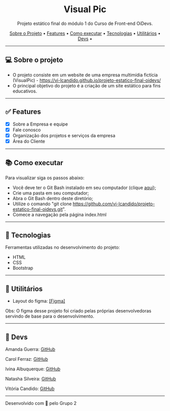 <h1 align="center">Visual Pic</h1>

<p align="center">Projeto estático final do módulo 1 do Curso de Front-end OiDevs. </p>

<p align="center">
  <a href="#computer-sobre-o-projeto">Sobre o Projeto</a> •
  <a href="#white_check_mark-features">Features</a> •
  <a href="#books-como-executar">Como executar</a> •
  <a href="#hammer-tecnologias">Tecnologias</a> •
  <a href="#hammer-utilitários">Utilitários</a> •
   <a href="#rocket-devs">Devs</a> •
</p>

---

## :computer: Sobre o projeto

- O projeto consiste em um website de uma empresa multimídia fictícia (VisualPic) - https://vi-lcandido.github.io/projeto-estatico-final-oidevs/
- O principal objetivo do projeto é a criação de um site estático para fins educativos.

---

## :white_check_mark: Features
- [x] Sobre a Empresa e equipe
- [x] Fale conosco
- [x] Organização dos projetos e serviços da empresa
- [x] Área do Cliente

---

## :books: Como executar

Para visualizar siga os passos abaixo: 
- Você deve ter o Git Bash instalado em seu computador (clique <a href="https://git-scm.com/download/win">aqui</a>);
- Crie uma pasta em seu computador;
- Abra o Git Bash dentro deste diretório;
- Utilize o comando "git clone https://github.com/vi-lcandido/projeto-estatico-final-oidevs.git".
- Comece a navegação pela página index.html

---

## :hammer: Tecnologias

Ferramentas utilizadas no desenvolvimento do projeto:

- HTML
- CSS
- Bootstrap

---

## :hammer: Utilitários

- Layout do figma: <a href="https://www.figma.com/file/mCrNI8yvDehcIFUb8abTJa/OiDevs---Projeto-Final?node-id=0%3A1" >[Figma]</a> 

Obs: O figma desse projeto foi criado pelas próprias desenvolvedoras servindo de base para o desenvolvimento.

---

## :rocket: Devs
  <p>Amanda Guerra:  <a href="https://github.com/amaendoas">GitHub</a></p>
  <p>Carol Ferraz: <a href="https://github.com/carolferraz">GitHub</b></sub></a><p> 
   <p>Ivina Albuquerque: <a href="https://github.com/Ivina-als">GitHub</b></sub></a><p> 
  <p>Natasha Silveira: <a href="https://github.com/natashasilveira">GitHub</b></sub></a></p>
  <p>Vitória Candido: <a href="https://github.com/vi-lcandido">GitHub</b></sub></a><p>
 

---
Desenvolvido com 💜 pelo Grupo 2
